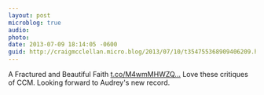 ```yaml
---
layout: post
microblog: true
audio: 
photo: 
date: 2013-07-09 18:14:05 -0600
guid: http://craigmcclellan.micro.blog/2013/07/10/t354755368909406209.html
---
```

A Fractured and Beautiful Faith [t.co/M4wmMHWZQ...](http://t.co/M4wmMHWZQC) Love these critiques of CCM. Looking forward to Audrey's new record.
